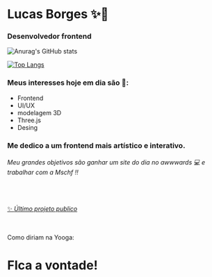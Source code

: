 # Lucas Borges ✨👋
### Desenvolvedor frontend


  
![Anurag's GitHub stats](https://github-readme-stats.vercel.app/api?username=ChainaChaina&show_icons=true&theme=tokyonight) <br>



[![Top Langs](https://github-readme-stats.vercel.app/api/top-langs/?username=ChainaChaina&layout=compact&theme=tokyonight)](https://github.com/anuraghazra/github-readme-stats)

### Meus interesses hoje em dia são 🎯:
- Frontend
- UI/UX
- modelagem 3D
- Three.js
- Desing

### Me dedico a um frontend mais artístico e interativo.<br>
###### Meu grandes objetivos são ganhar um site do dia no awwwards 💻 e trabalhar com a Mschf ‼️ 
<br><br>
[✨ _Último projeto publico_](https://duck-you.vercel.app/ "Duck You")

<br><br>
Como diriam na Yooga:
# FIca a vontade!
